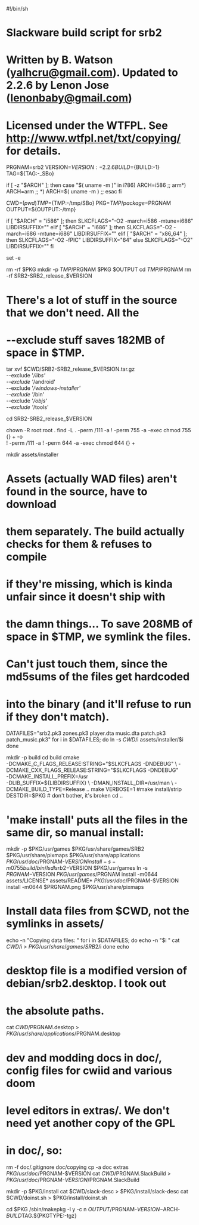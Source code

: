 #!/bin/sh

# Slackware build script for srb2

# Written by B. Watson (yalhcru@gmail.com). Updated to 2.2.6 by Lenon Jose (lenonbaby@gmail.com)

# Licensed under the WTFPL. See http://www.wtfpl.net/txt/copying/ for details.

PRGNAM=srb2
VERSION=${VERSION:-2.2.6}
BUILD=${BUILD:-1}
TAG=${TAG:-_SBo}

if [ -z "$ARCH" ]; then
  case "$( uname -m )" in
    i?86) ARCH=i586 ;;
    arm*) ARCH=arm ;;
       *) ARCH=$( uname -m ) ;;
  esac 
fi

CWD=$(pwd)
TMP=${TMP:-/tmp/SBo}
PKG=$TMP/package-$PRGNAM
OUTPUT=${OUTPUT:-/tmp}

if [ "$ARCH" = "i586" ]; then
  SLKCFLAGS="-O2 -march=i586 -mtune=i686"
  LIBDIRSUFFIX=""
elif [ "$ARCH" = "i686" ]; then
  SLKCFLAGS="-O2 -march=i686 -mtune=i686"
  LIBDIRSUFFIX=""
elif [ "$ARCH" = "x86_64" ]; then
  SLKCFLAGS="-O2 -fPIC"
  LIBDIRSUFFIX="64"
else
  SLKCFLAGS="-O2"
  LIBDIRSUFFIX=""
fi

set -e

rm -rf $PKG
mkdir -p $TMP/$PRGNAM $PKG $OUTPUT
cd $TMP/$PRGNAM
rm -rf SRB2-SRB2_release_$VERSION

# There's a lot of stuff in the source that we don't need. All the
# --exclude stuff saves 182MB of space in $TMP.
tar xvf $CWD/SRB2-SRB2_release_$VERSION.tar.gz \
  --exclude '*/libs' \
  --exclude '*/android' \
  --exclude '*/windows-installer' \
  --exclude '*/bin' \
  --exclude '*/objs' \
  --exclude '*/tools'

cd SRB2-SRB2_release_$VERSION

chown -R root:root .
find -L .  -perm /111 -a \! -perm 755 -a -exec chmod 755 {} \+ -o \
        \! -perm /111 -a \! -perm 644 -a -exec chmod 644 {} \+
        
mkdir assets/installer        

# Assets (actually WAD files) aren't found in the source, have to download
# them separately. The build actually checks for them & refuses to compile
# if they're missing, which is kinda unfair since it doesn't ship with
# the damn things... To save 208MB of space in $TMP, we symlink the files.
# Can't just touch them, since the md5sums of the files get hardcoded
# into the binary (and it'll refuse to run if they don't match).
DATAFILES="srb2.pk3 zones.pk3 player.dta music.dta patch.pk3 patch_music.pk3"
for i in $DATAFILES; do
  ln -s $CWD/$i assets/installer/$i
done

mkdir -p build
cd build
  cmake \
    -DCMAKE_C_FLAGS_RELEASE:STRING="$SLKCFLAGS -DNDEBUG" \
    -DCMAKE_CXX_FLAGS_RELEASE:STRING="$SLKCFLAGS -DNDEBUG" \
    -DCMAKE_INSTALL_PREFIX=/usr \
    -DLIB_SUFFIX=${LIBDIRSUFFIX} \
    -DMAN_INSTALL_DIR=/usr/man \
    -DCMAKE_BUILD_TYPE=Release ..
  make VERBOSE=1
  #make install/strip DESTDIR=$PKG # don't bother, it's broken
cd ..

# 'make install' puts all the files in the same dir, so manual install:
mkdir -p $PKG/usr/games $PKG/usr/share/games/SRB2 \
         $PKG/usr/share/pixmaps $PKG/usr/share/applications \
         $PKG/usr/doc/$PRGNAM-$VERSION
install -s -m0755 build/bin/lsdlsrb2-$VERSION $PKG/usr/games
ln -s $PRGNAM-$VERSION $PKG/usr/games/$PRGNAM
install -m0644 assets/LICENSE* assets/README* $PKG/usr/doc/$PRGNAM-$VERSION
install -m0644 $PRGNAM.png $PKG/usr/share/pixmaps

# Install data files from $CWD, not the symlinks in assets/
echo -n "Copying data files: "
for i in $DATAFILES; do
  echo -n "$i "
  cat $CWD/$i > $PKG/usr/share/games/SRB2/$i
done
echo

# desktop file is a modified version of debian/srb2.desktop. I took out
# the absolute paths.
cat $CWD/$PRGNAM.desktop > $PKG/usr/share/applications/$PRGNAM.desktop

# dev and modding docs in doc/, config files for cwiid and various doom
# level editors in extras/. We don't need yet another copy of the GPL
# in doc/, so:
rm -f doc/.gitignore doc/copying
cp -a doc extras $PKG/usr/doc/$PRGNAM-$VERSION
cat $CWD/$PRGNAM.SlackBuild > $PKG/usr/doc/$PRGNAM-$VERSION/$PRGNAM.SlackBuild

mkdir -p $PKG/install
cat $CWD/slack-desc > $PKG/install/slack-desc
cat $CWD/doinst.sh > $PKG/install/doinst.sh

cd $PKG
/sbin/makepkg -l y -c n $OUTPUT/$PRGNAM-$VERSION-$ARCH-$BUILD$TAG.${PKGTYPE:-tgz}
